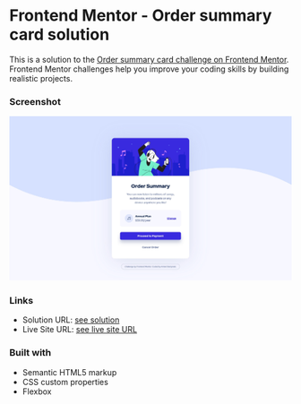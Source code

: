# Frontend Mentor - Order summary card solution

This is a solution to the [Order summary card challenge on Frontend Mentor](https://www.frontendmentor.io/challenges/order-summary-component-QlPmajDUj). Frontend Mentor challenges help you improve your coding skills by building realistic projects. 

### Screenshot

![](./design/desktop-design.jpeg)

### Links

- Solution URL: [see solution](https://your-solution-url.com)
- Live Site URL: [see live site URL](https://your-live-site-url.com)


### Built with

- Semantic HTML5 markup
- CSS custom properties
- Flexbox

